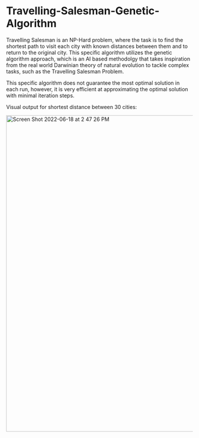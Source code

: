 # Travelling-Salesman-Genetic-Algorithm

Travelling Salesman is an NP-Hard problem, where the task is to find the shortest path to visit each city with known distances between them and to return to the original city. This specific algorithm utilizes the genetic algorithm approach, which is an AI based methodolgy that takes inspiration from the real world Darwinian theory of natural evolution to tackle complex tasks, such as the Travelling Salesman Problem.

This specific algorithm does not guarantee the most optimal solution in each run, however, it is very efficient at approximating the optimal solution with minimal iteration steps.

Visual output for shortest distance between 30 cities:

<img width="854" alt="Screen Shot 2022-06-18 at 2 47 26 PM" src="https://user-images.githubusercontent.com/34041631/174452315-fa6ec071-cd4a-47ec-907b-de97f39aa2eb.png">
